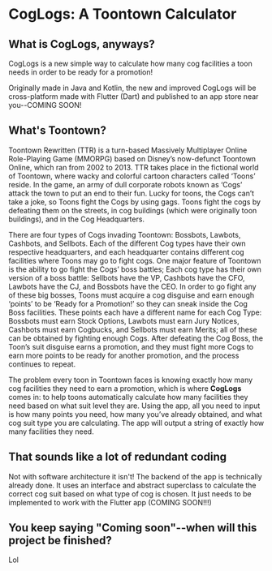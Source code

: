 # CogLogs: A Toontown Calculator

## What is CogLogs, anyways?

CogLogs is a new simple way to calculate how many cog facilities a toon needs in order to be ready for a promotion!

Originally made in Java and Kotlin, the new and improved CogLogs will be cross-platform made with Flutter (Dart) and published to an app store near you--COMING SOON!

## What's Toontown?
Toontown Rewritten (TTR) is a turn-based Massively Multiplayer Online Role-Playing Game (MMORPG) based on Disney’s now-defunct Toontown Online, which ran from 2002 to 2013. TTR takes place in the fictional world of Toontown, where wacky and colorful cartoon characters called ‘Toons’ reside. In the game, an army of dull corporate robots known as ‘Cogs’ attack the town to put an end to their fun. Lucky for toons, the Cogs can’t take a joke, so Toons fight the Cogs by using gags. Toons fight the cogs by defeating them on the streets, in cog buildings (which were originally toon buildings), and in the Cog Headquarters.

There are four types of Cogs invading Toontown: Bossbots, Lawbots, Cashbots, and Sellbots. Each of the different Cog types have their own respective headquarters, and each headquarter contains different cog facilities where Toons may go to fight cogs. One major feature of Toontown is the ability to go fight the Cogs’ boss battles; Each cog type has their own version of a boss battle: Sellbots have the VP, Cashbots have the CFO, Lawbots have the CJ, and Bossbots have the CEO. In order to go fight any of these big bosses, Toons must acquire a cog disguise and earn enough ‘points’ to be ‘Ready for a Promotion!’ so they can sneak inside the Cog Boss facilities. These points each have a different name for each Cog Type: Bossbots must earn Stock Options, Lawbots must earn Jury Notices, Cashbots must earn Cogbucks, and Sellbots must earn Merits; all of these can be obtained by fighting enough Cogs. After defeating the Cog Boss, the Toon’s suit disguise earns a promotion, and they must fight more Cogs to earn more points to be ready for another promotion, and the process continues to repeat.

The problem every toon in Toontown faces is knowing exactly how many cog facilities they need to earn a promotion, which is where **CogLogs** comes in: to help toons automatically calculate how many facilities they need based on what suit level they are. Using the app, all you need to input is how many points you need, how many you’ve already obtained, and what cog suit type you are calculating. The app will output a string of exactly how many facilities they need.

## That sounds like a lot of redundant coding

Not with software architecture it isn't! The backend of the app is technically already done. It uses an interface and abstract superclass to calculate the correct cog suit based on what type of cog is chosen. It just needs to be implemented to work with the Flutter app (COMING SOON!!!)

## You keep saying "Coming soon"--when will this project be finished?

Lol
